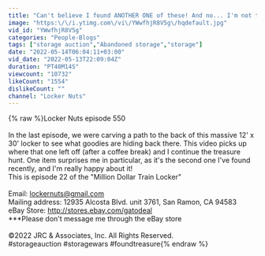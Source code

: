 ```yaml
---
title: "Can't believe I found ANOTHER ONE of these! And no... I'm not talking about train lockers LOL"
image: "https:\/\/i.ytimg.com\/vi\/YWwfhjR8V5g\/hqdefault.jpg"
vid_id: "YWwfhjR8V5g"
categories: "People-Blogs"
tags: ["storage auction","Abandoned storage","storage"]
date: "2022-05-14T06:04:11+03:00"
vid_date: "2022-05-13T22:09:04Z"
duration: "PT40M14S"
viewcount: "10732"
likeCount: "1554"
dislikeCount: ""
channel: "Locker Nuts"
---
```

{% raw %}Locker Nuts episode 550<br /><br />In the last episode, we were carving a path to the back of this massive 12' x 30' locker to see what goodies are hiding back there. This video picks up where that one left off (after a coffee break) and I continue the treasure hunt. One item surprises me in particular, as it's the second one I've found recently, and I'm really happy about it!<br />This is episode 22 of the &quot;Million Dollar Train Locker&quot;<br /><br />Email: lockernuts@gmail.com<br />Mailing address: 12935 Alcosta Blvd. unit 3761, San Ramon, CA 94583<br />eBay Store: <a rel="nofollow" target="blank" href="http://stores.ebay.com/gatodeal">http://stores.ebay.com/gatodeal</a><br />***Please don't message me through the eBay store<br /><br />©2022 JRC &amp; Associates, Inc. All Rights Reserved.<br />#storageauction #storagewars #foundtreasure{% endraw %}
